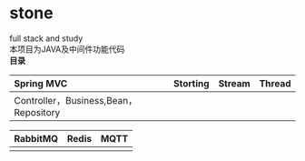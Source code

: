 # stone

full stack and study<br> 本项目为JAVA及中间件功能代码<br> **目录**

| Spring MVC                           | Storting | Stream | Thread |
|:-------------------------------------|:---------|:-------|:-------|
| Controller，Business,Bean， Repository |          |        |        |


| RabbitMQ | Redis | MQTT |
|:---------|:------|:-----|
|          |       |      |

